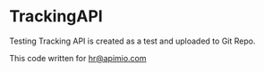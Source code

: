 # TrackingAPI
Testing Tracking API is created as a test and uploaded to Git Repo.


This code written for hr@apimio.com
